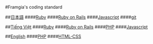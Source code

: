 #Framgia's coding standard

##[日本語](./ja/README.md)
####[Ruby](./ja/README.md#ruby)
####[Ruby on Rails](./ja/README.md#ruby-on-rails)
####[Javascript](./ja/README.md#javascript)
####[git](./ja/README.md#git)

##[Tiếng Việt](./vn/README.md)
####[Ruby](./vn/README.md#ruby)
####[Ruby on Rails](./vn/README.md#ruby-on-rails)
####[PHP](./vn/README.md#php)
####[Javascript](./vn/README.md#javascript)

##[English](./eng/README.md)
####[PHP](./eng/README.md#php)
####[HTML-CSS](./eng/html_css/standard.md)
